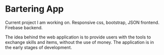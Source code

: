 # Bartering App
Current project I am working on. Responsive css, bootstrap, JSON frontend. Firebase backend.

The idea behind the web application is to provide users with the tools to exchange skills and items, without the use of money. The application is in the early stages of development.
